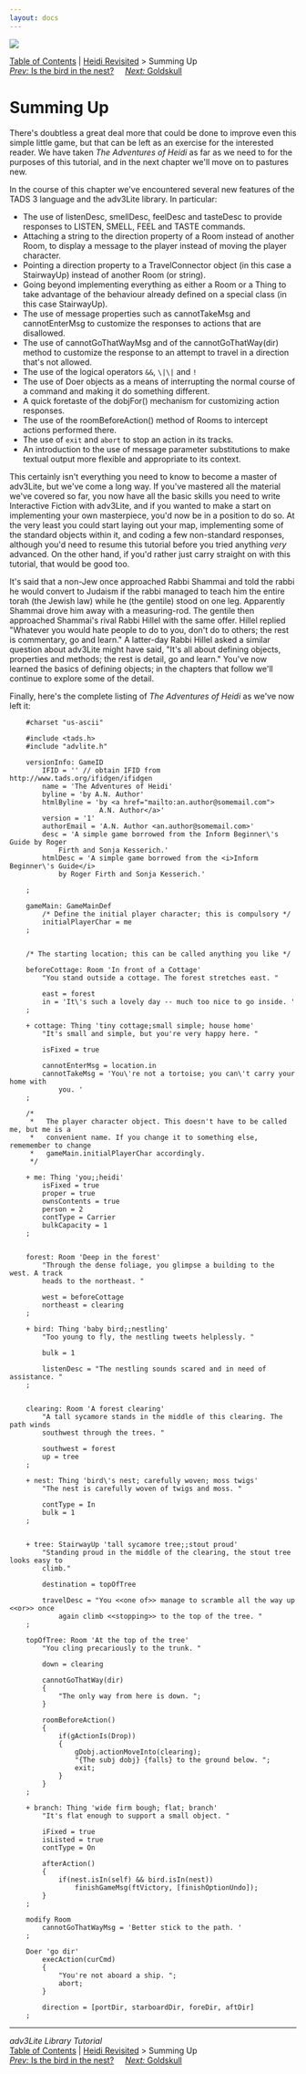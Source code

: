 ```yaml
---
layout: docs
---
```

<div class="topbar">

<img src="topbar.jpg" data-border="0" />

</div>

<div class="nav">

<a href="toc.html" class="nav">Table of Contents</a> \|
<a href="revisit.html" class="nav">Heidi Revisited</a> \> Summing Up  
<span class="navnp"><a href="birdinnest.html" class="nav"><em>Prev:</em> Is the bird in the
nest?</a>    
<a href="goldskull.html" class="nav"><em>Next:</em> Goldskull</a>    
</span>

</div>



# Summing Up

There's doubtless a great deal more that could be done to improve even
this simple little game, but that can be left as an exercise for the
interested reader. We have taken *The Adventures of Heidi* as far as we
need to for the purposes of this tutorial, and in the next chapter we'll
move on to pastures new.

In the course of this chapter we've encountered several new features of
the TADS 3 language and the adv3Lite library. In particular:

- The use of listenDesc, smellDesc, feelDesc and tasteDesc to provide
  responses to LISTEN, SMELL, FEEL and TASTE commands.
- Attaching a string to the direction property of a Room instead of
  another Room, to display a message to the player instead of moving the
  player character.
- Pointing a direction property to a TravelConnector object (in this
  case a StairwayUp) instead of another Room (or string).
- Going beyond implementing everything as either a Room or a Thing to
  take advantage of the behaviour already defined on a special class (in
  this case StairwayUp).
- The use of message properties such as cannotTakeMsg and cannotEnterMsg
  to customize the responses to actions that are disallowed.
- The use of cannotGoThatWayMsg and of the cannotGoThatWay(dir) method
  to customize the response to an attempt to travel in a direction
  that's not allowed.
- The use of the logical operators `&&`,
  `\|\|` and `!`
- The use of Doer objects as a means of interrupting the normal course
  of a command and making it do something different.
- A quick foretaste of the dobjFor() mechanism for customizing action
  responses.
- The use of the roomBeforeAction() method of Rooms to intercept actions
  performed there.
- The use of `exit` and
  `abort` to stop an action in its tracks.
- An introduction to the use of message parameter substitutions to make
  textual output more flexible and appropriate to its context.

This certainly isn't everything you need to know to become a master of
adv3Lite, but we've come a long way. If you've mastered all the material
we've covered so far, you now have all the basic skills you need to
write Interactive Fiction with adv3Lite, and if you wanted to make a
start on implementing your own masterpiece, you'd now be in a position
to do so. At the very least you could start laying out your map,
implementing some of the standard objects within it, and coding a few
non-standard responses, although you'd need to resume this tutorial
before you tried anything *very* advanced. On the other hand, if you'd
rather just carry straight on with this tutorial, that would be good
too.

It's said that a non-Jew once approached Rabbi Shammai and told the
rabbi he would convert to Judaism if the rabbi managed to teach him the
entire torah (the Jewish law) while he (the gentile) stood on one leg.
Apparently Shammai drove him away with a measuring-rod. The gentile then
approached Shammai's rival Rabbi Hillel with the same offer. Hillel
replied "Whatever you would hate people to do to you, don't do to
others; the rest is commentary, go and learn." A latter-day Rabbi Hillel
asked a similar question about adv3Lite might have said, "It's all about
defining objects, properties and methods; the rest is detail, go and
learn." You've now learned the basics of defining objects; in the
chapters that follow we'll continue to explore some of the detail.

Finally, here's the complete listing of *The Adventures of Heidi* as
we've now left it:

```
    #charset "us-ascii"

    #include <tads.h>
    #include "advlite.h"

    versionInfo: GameID
        IFID = '' // obtain IFID from http://www.tads.org/ifidgen/ifidgen
        name = 'The Adventures of Heidi'
        byline = 'by A.N. Author'
        htmlByline = 'by <a href="mailto:an.author@somemail.com">
                      A.N. Author</a>'
        version = '1'
        authorEmail = 'A.N. Author <an.author@somemail.com>'
        desc = 'A simple game borrowed from the Inform Beginner\'s Guide by Roger
            Firth and Sonja Kesserich.'
        htmlDesc = 'A simple game borrowed from the <i>Inform Beginner\'s Guide</i>
            by Roger Firth and Sonja Kesserich.'    
        
    ;

    gameMain: GameMainDef
        /* Define the initial player character; this is compulsory */
        initialPlayerChar = me
    ;


    /* The starting location; this can be called anything you like */

    beforeCottage: Room 'In front of a Cottage'
        "You stand outside a cottage. The forest stretches east. "
        
        east = forest
        in = 'It\'s such a lovely day -- much too nice to go inside. '
    ;

    + cottage: Thing 'tiny cottage;small simple; house home'
        "It's small and simple, but you're very happy here. "
        
        isFixed = true
        
        cannotEnterMsg = location.in
        cannotTakeMsg = 'You\'re not a tortoise; you can\'t carry your home with
            you. '
    ;

    /* 
     *   The player character object. This doesn't have to be called me, but me is a
     *   convenient name. If you change it to something else, rememember to change
     *   gameMain.initialPlayerChar accordingly.
     */

    + me: Thing 'you;;heidi'   
        isFixed = true    
        proper = true
        ownsContents = true
        person = 2   
        contType = Carrier    
        bulkCapacity = 1
    ;


    forest: Room 'Deep in the forest'
        "Through the dense foliage, you glimpse a building to the west. A track
        heads to the northeast. "
        
        west = beforeCottage
        northeast = clearing
    ;

    + bird: Thing 'baby bird;;nestling'
        "Too young to fly, the nestling tweets helplessly. "
           
        bulk = 1
        
        listenDesc = "The nestling sounds scared and in need of assistance. "
    ;


    clearing: Room 'A forest clearing'
        "A tall sycamore stands in the middle of this clearing. The path winds
        southwest through the trees. "
        
        southwest = forest
        up = tree
    ;

    + nest: Thing 'bird\'s nest; carefully woven; moss twigs'
        "The nest is carefully woven of twigs and moss. "
        
        contType = In   
        bulk = 1
    ;


    + tree: StairwayUp 'tall sycamore tree;;stout proud'     
        "Standing proud in the middle of the clearing, the stout tree looks easy to
        climb."
        
        destination = topOfTree
        
        travelDesc = "You <<one of>> manage to scramble all the way up <<or>> once 
            again climb <<stopping>> to the top of the tree. "
    ;

    topOfTree: Room 'At the top of the tree'
        "You cling precariously to the trunk. "
        
        down = clearing
        
        cannotGoThatWay(dir)
        {
            "The only way from here is down. ";
        }
        
        roomBeforeAction()
        {
            if(gActionIs(Drop))
            {
                gDobj.actionMoveInto(clearing);
                "{The subj dobj} {falls} to the ground below. ";
                exit;
            }
        }
    ;

    + branch: Thing 'wide firm bough; flat; branch'
        "It's flat enough to support a small object. "
        
        iFixed = true
        isListed = true
        contType = On
        
        afterAction()
        {
            if(nest.isIn(self) && bird.isIn(nest))
                finishGameMsg(ftVictory, [finishOptionUndo]);
        }
    ;

    modify Room
        cannotGoThatWayMsg = 'Better stick to the path. '
    ;

    Doer 'go dir'
        execAction(curCmd)
        {
            "You're not aboard a ship. ";
            abort;
        }
        
        direction = [portDir, starboardDir, foreDir, aftDir]
    ;
```



------------------------------------------------------------------------

<div class="navb">

*adv3Lite Library Tutorial*  
<a href="toc.html" class="nav">Table of Contents</a> \|
<a href="revisit.html" class="nav">Heidi Revisited</a> \> Summing Up  
<span class="navnp"><a href="birdinnest.html" class="nav"><em>Prev:</em> Is the bird in the
nest?</a>    
<a href="goldskull.html" class="nav"><em>Next:</em> Goldskull</a>    
</span>

</div>
